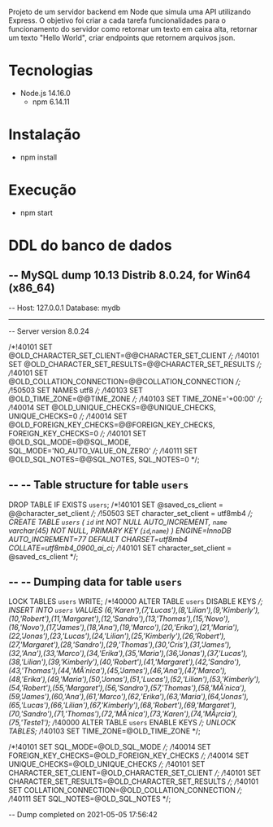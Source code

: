 Projeto de um servidor backend em Node que simula uma API utilizando Express. O objetivo foi criar a cada tarefa funcionalidades para o funcionamento do servidor como retornar um texto em caixa alta, retornar um texto "Hello World", criar endpoints que retornem arquivos json.

# Tecnologias
* Node.js 14.16.0
  * npm 6.14.11

# Instalação
* npm install

# Execução
* npm start

  

#  DDL do banco de dados

-- MySQL dump 10.13  Distrib 8.0.24, for Win64 (x86_64)
--
-- Host: 127.0.0.1    Database: mydb
-- ------------------------------------------------------
-- Server version	8.0.24

/*!40101 SET @OLD_CHARACTER_SET_CLIENT=@@CHARACTER_SET_CLIENT */;
/*!40101 SET @OLD_CHARACTER_SET_RESULTS=@@CHARACTER_SET_RESULTS */;
/*!40101 SET @OLD_COLLATION_CONNECTION=@@COLLATION_CONNECTION */;
/*!50503 SET NAMES utf8 */;
/*!40103 SET @OLD_TIME_ZONE=@@TIME_ZONE */;
/*!40103 SET TIME_ZONE='+00:00' */;
/*!40014 SET @OLD_UNIQUE_CHECKS=@@UNIQUE_CHECKS, UNIQUE_CHECKS=0 */;
/*!40014 SET @OLD_FOREIGN_KEY_CHECKS=@@FOREIGN_KEY_CHECKS, FOREIGN_KEY_CHECKS=0 */;
/*!40101 SET @OLD_SQL_MODE=@@SQL_MODE, SQL_MODE='NO_AUTO_VALUE_ON_ZERO' */;
/*!40111 SET @OLD_SQL_NOTES=@@SQL_NOTES, SQL_NOTES=0 */;

--
-- Table structure for table `users`
--

DROP TABLE IF EXISTS `users`;
/*!40101 SET @saved_cs_client     = @@character_set_client */;
/*!50503 SET character_set_client = utf8mb4 */;
CREATE TABLE `users` (
  `id` int NOT NULL AUTO_INCREMENT,
  `name` varchar(45) NOT NULL,
  PRIMARY KEY (`id`,`name`)
) ENGINE=InnoDB AUTO_INCREMENT=77 DEFAULT CHARSET=utf8mb4 COLLATE=utf8mb4_0900_ai_ci;
/*!40101 SET character_set_client = @saved_cs_client */;

--
-- Dumping data for table `users`
--

LOCK TABLES `users` WRITE;
/*!40000 ALTER TABLE `users` DISABLE KEYS */;
INSERT INTO `users` VALUES (6,'Karen'),(7,'Lucas'),(8,'Lilian'),(9,'Kimberly'),(10,'Robert'),(11,'Margaret'),(12,'Sandro'),(13,'Thomas'),(15,'Novo'),(16,'Novo'),(17,'James'),(18,'Ana'),(19,'Marco'),(20,'Erika'),(21,'Maria'),(22,'Jonas'),(23,'Lucas'),(24,'Lilian'),(25,'Kimberly'),(26,'Robert'),(27,'Margaret'),(28,'Sandro'),(29,'Thomas'),(30,'Cris'),(31,'James'),(32,'Ana'),(33,'Marco'),(34,'Erika'),(35,'Maria'),(36,'Jonas'),(37,'Lucas'),(38,'Lilian'),(39,'Kimberly'),(40,'Robert'),(41,'Margaret'),(42,'Sandro'),(43,'Thomas'),(44,'MÃ´nica'),(45,'James'),(46,'Ana'),(47,'Marco'),(48,'Erika'),(49,'Maria'),(50,'Jonas'),(51,'Lucas'),(52,'Lilian'),(53,'Kimberly'),(54,'Robert'),(55,'Margaret'),(56,'Sandro'),(57,'Thomas'),(58,'MÃ´nica'),(59,'James'),(60,'Ana'),(61,'Marco'),(62,'Erika'),(63,'Maria'),(64,'Jonas'),(65,'Lucas'),(66,'Lilian'),(67,'Kimberly'),(68,'Robert'),(69,'Margaret'),(70,'Sandro'),(71,'Thomas'),(72,'MÃ´nica'),(73,'Karen'),(74,'MÃ¡rcia'),(75,'Teste1');
/*!40000 ALTER TABLE `users` ENABLE KEYS */;
UNLOCK TABLES;
/*!40103 SET TIME_ZONE=@OLD_TIME_ZONE */;

/*!40101 SET SQL_MODE=@OLD_SQL_MODE */;
/*!40014 SET FOREIGN_KEY_CHECKS=@OLD_FOREIGN_KEY_CHECKS */;
/*!40014 SET UNIQUE_CHECKS=@OLD_UNIQUE_CHECKS */;
/*!40101 SET CHARACTER_SET_CLIENT=@OLD_CHARACTER_SET_CLIENT */;
/*!40101 SET CHARACTER_SET_RESULTS=@OLD_CHARACTER_SET_RESULTS */;
/*!40101 SET COLLATION_CONNECTION=@OLD_COLLATION_CONNECTION */;
/*!40111 SET SQL_NOTES=@OLD_SQL_NOTES */;

-- Dump completed on 2021-05-05 17:56:42

